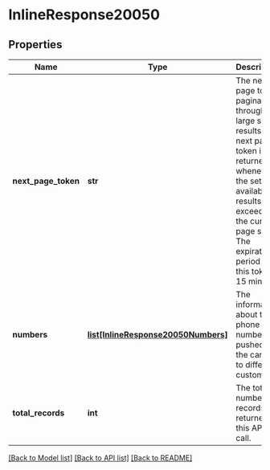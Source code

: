 # InlineResponse20050

## Properties
Name | Type | Description | Notes
------------ | ------------- | ------------- | -------------
**next_page_token** | **str** | The next page token paginates through a large set of results. A next page token is returned whenever the set of available results exceeds the current page size. The expiration period for this token is 15 minutes. | [optional] 
**numbers** | [**list[InlineResponse20050Numbers]**](InlineResponse20050Numbers.md) | The information about the phone numbers pushed by the carrier to different customers. | [optional] 
**total_records** | **int** | The total number of records returned for this API call. | [optional] 

[[Back to Model list]](../README.md#documentation-for-models) [[Back to API list]](../README.md#documentation-for-api-endpoints) [[Back to README]](../README.md)

